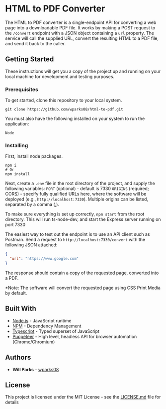 # HTML to PDF Converter

The HTML to PDF converter is a single-endpoint API for converting a web page into a downloadable PDF file. It works by
making a POST request to the `/convert` endpoint with a JSON object containing a `url` property. The service will call the
supplied URL, convert the resulting HTML to a PDF file, and send it back to the caller.

## Getting Started

These instructions will get you a copy of the project up and running on your local machine for development and testing purposes.

### Prerequisites

To get started, clone this repository to your local system.

```
git clone https://github.com/wparks08/html-to-pdf.git
```

You must also have the following installed on your system to run the application:
```text
Node
```

### Installing

First, install node packages.

```shell script
npm i
# Or
npm install
```

Next, create a `.env` file in the root directory of the project, and supply the following variables:
`PORT` (optional) - default is 7330
`ORIGINS` (required; CORS) - specify fully qualified URLs here, where the software will be deployed (e.g., `http://localhost:7330`). Multiple origins can be listed, separated by a comma (,).

To make sure everything is set up correctly, `npm start` from the root directory. This will run ts-node-dev, and start
the Express server running on port 7330

The easiest way to test out the endpoint is to use an API client such as Postman. Send a request to `http://localhost:7330/convert`
with the following JSON attached:
```json
{
  "url": "https://www.google.com"
}
```

The response should contain a copy of the requested page, converted into a PDF.

*Note: The software will convert the requested page using CSS Print Media by default.

## Built With

* [Node.js](https://nodejs.org/) - JavaScript runtime
* [NPM](https://npmjs.com) - Dependency Management
* [Typescript](https://www.typescriptlang.org/) - Typed superset of JavaScript
* [Puppeteer](https://www.npmjs.com/package/puppeteer) - High level, headless API for browser automation (Chrome/Chromium)

## Authors

* **Will Parks** - [wparks08](https://github.com/wparks08)

## License

This project is licensed under the MIT License - see the [LICENSE.md](LICENSE.md) file for details
